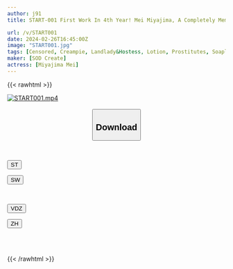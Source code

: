 ```yaml
---
author: j91
title: START-001 First Work In 4th Year! Mei Miyajima, A Completely Members-Only Soap That Lets You Cum Continuously With Unlimited Ejaculation Ok

url: /v/START001
date: 2024-02-26T16:45:00Z
image: "START001.jpg"
tags: [Censored, Creampie, Landlady&Hostess, Lotion, Prostitutes, Soapland, Solowork]
maker: [SOD Create]
actress: [Miyajima Mei]
---
```



{{< rawhtml >}}

<div class="video" data-videoid="xeXoO89Ba6FkRL3">
    <a href="javascript:;">
        <img src="/v/START001/START001.jpg" width="WIDTH" height="HEIGHT" alt="START001.mp4" loading="lazy">
    </a>
</div>

<script type="text/javascript" src="https://j91.asia/asset/on-demand-st.js"></script>

<br>
  <link rel="stylesheet" href="https://j91.asia/asset/bs5.css">
  
  <center>
  <button class="btn btn-primary" type="button" data-bs-toggle="collapse" data-bs-target=".multi-collapse" aria-expanded="false" aria-controls="multiCollapseExample1 multiCollapseExample2"><h2>Download</h2></button></center>
</p>
<div class="row">
  <div class="col">
    <div class="collapse multi-collapse" id="multiCollapseExample1">
      <div class="card card-body">
	      	      <br>
<div class="buttons">  
<p><a href="https://streamtape.to/v/xeXoO89Ba6FkRL3" target="_blank"><button class="btn-hover color-3"><i class="fa fa-download"></i> ST</button></a></p>
<p><a href="https://cdnwish.com/mk66q4irm89p" target="_blank"><button class="btn-hover color-2"><i class="fa fa-download"></i> SW</button></a></p></div>
    </div>
  </div>
</div>
  <div class="col">
    <div class="collapse multi-collapse" id="multiCollapseExample2">
      <div class="card card-body">
	      <br>
<div class="buttons">
<p><a href="https://vidoza.net/30rohhvlgeai.html"><button class="btn-hover color-9"><i class="fa fa-download"></i> VDZ</button></a></p>
<p><a href="https://lylxan.com/5wx8cw7ujmf5"><button class="btn-hover color-8"><i class="fa fa-download"></i> ZH</button></a></p></div>
<br><br>
      </div>
    </div>
  </div>
</div>

{{< /rawhtml >}}
